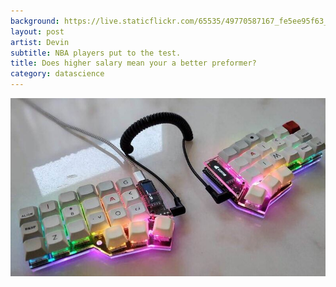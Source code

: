 ```yaml
---
background: https://live.staticflickr.com/65535/49770587167_fe5ee95f63_c.jpg
layout: post
artist: Devin
subtitle: NBA players put to the test.
title: Does higher salary mean your a better preformer?
category: datascience
---
```

<img src="https://raw.githubusercontent.com/thepinkturtle/thepinkturtle.github.io/master/projects/_posts/images/helidox-resized.jpg" alt="Rainbow colored split keyboard">

